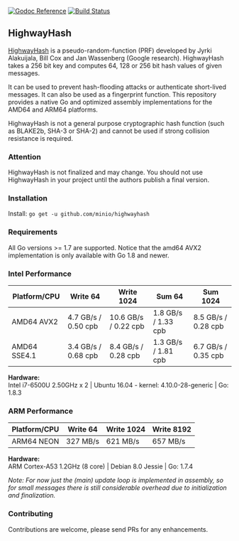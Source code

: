 [![Godoc Reference](https://godoc.org/github.com/minio/highwayhash?status.svg)](https://godoc.org/github.com/minio/highwayhash)
[![Build Status](https://travis-ci.org/minio/highwayhash.svg?branch=master)](https://travis-ci.org/minio/highwayhash)

## HighwayHash

[HighwayHash](https://github.com/google/highwayhash) is a pseudo-random-function (PRF) developed by Jyrki Alakuijala, Bill Cox and Jan Wassenberg (Google research). HighwayHash takes a 256 bit key and computes 64, 128 or 256 bit hash values of given messages.

It can be used to prevent hash-flooding attacks or authenticate short-lived messages. It can also be used as a fingerprint function.
This repository provides a native Go and optimized assembly implementations for the AMD64 and ARM64 platforms.  

HighwayHash is not a general purpose cryptographic hash function (such as BLAKE2b, SHA-3 or SHA-2) and cannot be used if strong collision resistance is required. 

### Attention
HighwayHash is not finalized and may change. You should not use HighwayHash in your project until the authors publish a final version.

### Installation

Install: `go get -u github.com/minio/highwayhash`

### Requirements

All Go versions >= 1.7 are supported. Notice that the amd64 AVX2 implementation is only available with Go 1.8 and newer.

### Intel Performance

Platform/CPU      | Write 64            | Write 1024           | Sum 64              | Sum 1024
----------------- | ------------------- | -------------------- | ------------------- | ------------------- 
AMD64 AVX2        | 4.7 GB/s / 0.50 cpb | 10.6 GB/s / 0.22 cpb | 1.8 GB/s / 1.33 cpb | 8.5 GB/s / 0.28 cpb
AMD64 SSE4.1      | 3.4 GB/s / 0.68 cpb |  8.4 GB/s / 0.28 cpb | 1.3 GB/s / 1.81 cpb | 6.7 GB/s / 0.35 cpb

**Hardware:**  
Intel i7-6500U 2.50GHz x 2 | Ubuntu 16.04 - kernel: 4.10.0-28-generic | Go: 1.8.3  

### ARM Performance

Platform/CPU      | Write 64         | Write 1024        | Write 8192
----------------- | ---------------- | ----------------- | -----------------
ARM64 NEON        | 327 MB/s         | 621 MB/s          | 657 MB/s

**Hardware:**  
ARM Cortex-A53 1.2GHz (8 core) | Debian 8.0 Jessie | Go: 1.7.4

*Note: For now just the (main) update loop is implemented in assembly, so for small messages there is still considerable overhead due to initialization and finalization.*
### Contributing

Contributions are welcome, please send PRs for any enhancements.